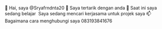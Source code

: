 👋 Hai, saya @Sryafrndnta20
👀 Saya tertarik dengan anda
🌱 Saat ini saya sedang belajar 
️ Saya sedang mencari kerjasama untuk projek saya
📫 Bagaimana cara menghubungi saya 
083193841676

<!---
Sryafrndnta20/Sryafrndnta20 is a ✨ special ✨ repository because its `README.md` (this file) appears on your GitHub profile.
You can click the Preview link to take a look at your changes.
--->
